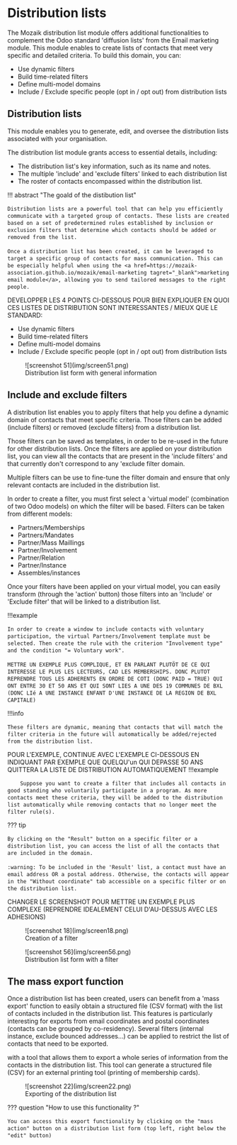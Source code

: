# Distribution lists

The Mozaik distribution list module offers additional functionalities to complement the Odoo standard 'diffusion lists' from the Email marketing module. 
This module enables to create lists of contacts that meet very specific and detailed criteria. To build this domain, you can:

- Use dynamic filters
- Build time-related filters
- Define multi-model domains
- Include / Exclude specific people (opt in / opt out) from distribution lists 

## Distribution lists

This module enables you to generate, edit, and oversee the distribution lists associated with your organisation.

The distribution list module grants access to essential details, including:

- The distribution list's key information, such as its name and notes.
- The multiple 'include' and 'exclude filters' linked to each distribution list
- The roster of contacts encompassed within the distribution list.

!!! abstract "The goald of the distibution list" 

    Distribution lists are a powerful tool that can help you efficiently communicate with a targeted group of contacts. These lists are created based on a set of predetermined rules established by inclusion or exclusion filters that determine which contacts should be added or removed from the list.

    Once a distribution list has been created, it can be leveraged to target a specific group of contacts for mass communication. This can be especially helpful when using the <a href=https://mozaik-association.github.io/mozaik/email-marketing tagret="_blank">marketing email module</a>, allowing you to send tailored messages to the right people.    
 
DEVELOPPER LES 4 POINTS CI-DESSOUS POUR BIEN EXPLIQUER EN QUOI CES LISTES DE DISTRIBUTION SONT INTERESSANTES / MIEUX QUE LE STANDARD:

- Use dynamic filters
- Build time-related filters
- Define multi-model domains
- Include / Exclude specific people (opt in / opt out) from distribution lists

<figure markdown>
![screenshot 51](img/screen51.png)
 <figcaption>Distribution list form with general information</figcaption>
</figure>

## Include and exclude filters
 
A distribution list enables you to apply filters that help you define a dynamic domain of contacts that meet specific criteria. Those filters can be added (include filters) or removed (exclude filters) from a distribution list. 

Those filters can be saved as templates, in order to be re-used in the future for other distribution lists. Once the filters are applied on your distribution list, you can view all the contacts that are present in the 'include filters' and that currently don't correspond to any 'exclude filter domain.

Multiple filters can be use to fine-tune the filter domain and ensure that only relevant contacts are included in the distribution list.

In order to create a filter, you must first select a 'virtual model' (combination of two Odoo models) on which the filter will be based. Filters can be taken from different models: 

- Partners/Memberships
- Partners/Mandates
- Partner/Mass Maillings
- Partner/Involvement
- Partner/Relation 
- Partner/Instance 
- Assembles/instances 

Once your filters have been applied on your virtual model, you can easily transform (through the 'action' button) those filters into an 'Include' or 'Exclude filter' that will be linked to a distribution list. 

!!!example

    In order to create a window to include contacts with voluntary participation, the virtual Partners/Involvement template must be selected. Then create the rule with the criterion "Involvement type" and the condition "= Voluntary work".
    
    METTRE UN EXEMPLE PLUS COMPLIQUE, ET EN PARLANT PLUTÖT DE CE QUI INTERESSE LE PLUS LES LECTEURS, CAD LES MEMBERSHIPS. DONC PLUTOT REPRENDRE TOUS LES ADHERENTS EN ORDRE DE COTI (DONC PAID = TRUE) QUI ONT ENTRE 30 ET 50 ANS ET QUI SONT LIES A UNE DES 19 COMMUNES DE BXL (DONC LIé A UNE INSTANCE ENFANT D'UNE INSTANCE DE LA REGION DE BXL CAPITALE)
!!!info

    These filters are dynamic, meaning that contacts that will match the filter criteria in the future will automatically be added/rejected from the distribution list.

POUR L'EXEMPLE, CONTINUE AVEC L'EXEMPLE CI-DESSOUS EN INDIQUANT PAR EXEMPLE QUE QUELQU'un QUI DEPASSE 50 ANS QUITTERA LA LISTE DE DISTRIBUTION AUTOMATIQUEMENT
    !!!example

        Suppose you want to create a filter that includes all contacts in good standing who voluntarily participate in a program. As more contacts meet these criteria, they will be added to the distribution list automatically while removing contacts that no longer meet the filter rule(s).

??? tip

    By clicking on the "Result" button on a specific filter or a distribution list, you can access the list of all the contacts that are included in the domain. 

    :warning: To be included in the 'Result' list, a contact must have an email address OR a postal address. Otherwise, the contacts will appear in the "Without coordinate" tab accessible on a specific filter or on the distribution list.


CHANGER LE SCREENSHOT POUR METTRE UN EXEMPLE PLUS COMPLEXE (REPRENDRE IDEALEMENT CELUI D'AU-DESSUS AVEC LES ADHESIONS)
<figure markdown>
![screenshot 18](img/screen18.png)
<figcaption>Creation of a filter</figcaption>
</figure>
<figure markdown>
![screenshot 56](img/screen56.png)
<figcaption>Distribution list form with a filter</figcaption>
</figure>

## The mass export function

Once a distribution list has been created, users can benefit from a 'mass export' function to easily obtain a structured file (CSV format) with the list of contacts included in the distribution list. This features is particularly interesting for exports from email coordinates and postal coordinates (contacts can be grouped by co-residency). Several filters (internal instance, exclude bounced addresses...) can be applied  to restrict the list of contacts that need to be exported. 

with a tool that allows them to export a whole series of information from the contacts in the distribution list. This tool can generate a structured file (CSV) for an external printing tool (printing of membership cards).

<figure markdown>
![screenshot 22](img/screen22.png)
 <figcaption>Exporting of the distribution list</figcaption>
</figure>

??? question "How to use this functionality ?"

    You can access this export functionality by clicking on the "mass action" button on a distribution list form (top left, right below the "edit" button)